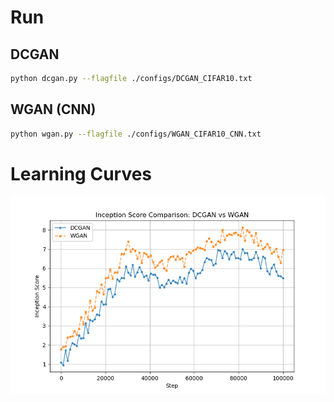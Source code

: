 # Run

## DCGAN
```sh
python dcgan.py --flagfile ./configs/DCGAN_CIFAR10.txt
```

## WGAN (CNN)
```sh
python wgan.py --flagfile ./configs/WGAN_CIFAR10_CNN.txt
```
# Learning Curves

![alt text](https://github.com/DhirajRouniyar/AI_Accelerated-Integrated/blob/main/GAN_Image%20Generation/Inception_score.png)
